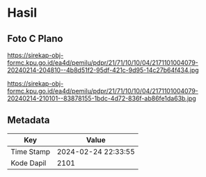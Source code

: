 # Hasil

## Foto C Plano

https://sirekap-obj-formc.kpu.go.id/ea4d/pemilu/pdpr/21/71/10/10/04/2171101004079-20240214-204810--4b8d51f2-95df-421c-9d95-14c27b64f434.jpg

https://sirekap-obj-formc.kpu.go.id/ea4d/pemilu/pdpr/21/71/10/10/04/2171101004079-20240214-210101--83878155-1bdc-4d72-836f-ab86fe1da63b.jpg


## Metadata

| Key        | Value               |
| ---------- | ------------------- |
| Time Stamp | 2024-02-24 22:33:55 |
| Kode Dapil | 2101                |



